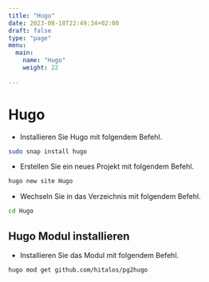```yaml
---
title: "Hugo"
date: 2023-08-18T22:49:34+02:00
draft: false
type: "page"
menu: 
  main:
    name: "Hugo"
    weight: 22
    
---
```

# Hugo
- Installieren Sie Hugo mit folgendem Befehl.
```bash
sudo snap install hugo
```
- Erstellen Sie ein neues Projekt mit folgendem Befehl.
```bash
hugo new site Hugo
```
- Wechseln Sie in das Verzeichnis mit folgendem Befehl.
```bash
cd Hugo
```
## Hugo Modul installieren
- Installieren Sie das Modul mit folgendem Befehl.
```bash
hugo mod get github.com/hitalos/pg2hugo
```

